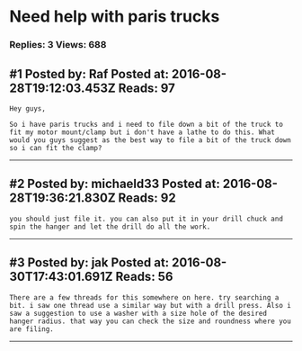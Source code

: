 # Need help with paris trucks

### Replies: 3 Views: 688

## \#1 Posted by: Raf Posted at: 2016-08-28T19:12:03.453Z Reads: 97

```
Hey guys,

So i have paris trucks and i need to file down a bit of the truck to fit my motor mount/clamp but i don't have a lathe to do this. What would you guys suggest as the best way to file a bit of the truck down so i can fit the clamp?
```

---
## \#2 Posted by: michaeld33 Posted at: 2016-08-28T19:36:21.830Z Reads: 92

```
you should just file it. you can also put it in your drill chuck and spin the hanger and let the drill do all the work.
```

---
## \#3 Posted by: jak Posted at: 2016-08-30T17:43:01.691Z Reads: 56

```
There are a few threads for this somewhere on here. try searching a bit. i saw one thread use a similar way but with a drill press. Also i saw a suggestion to use a washer with a size hole of the desired hanger radius. that way you can check the size and roundness where you are filing.
```

---

